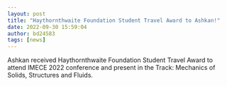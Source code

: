 ```yaml
---
layout: post
title: "Haythornthwaite Foundation Student Travel Award to Ashkan!"
date: 2022-09-30 15:59:04
author: bd24583
tags: [news]
---
```


Ashkan received Haythornthwaite Foundation Student Travel Award to attend
IMECE 2022 conference and present in the Track: Mechanics of Solids,
Structures and Fluids.
